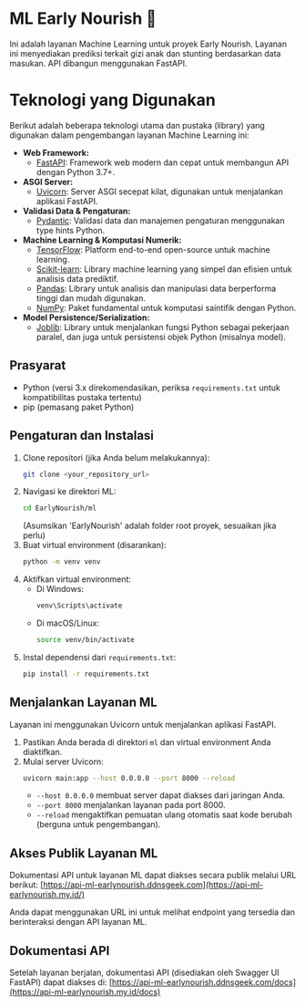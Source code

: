 # ML Early Nourish 🌾

Ini adalah layanan Machine Learning untuk proyek Early Nourish. Layanan ini menyediakan prediksi terkait gizi anak dan stunting berdasarkan data masukan. API dibangun menggunakan FastAPI.

# Teknologi yang Digunakan

Berikut adalah beberapa teknologi utama dan pustaka (library) yang digunakan dalam pengembangan layanan Machine Learning ini:

- **Web Framework:**
  - [FastAPI](https://fastapi.tiangolo.com/): Framework web modern dan cepat untuk membangun API dengan Python 3.7+.
- **ASGI Server:**
  - [Uvicorn](https://www.uvicorn.org/): Server ASGI secepat kilat, digunakan untuk menjalankan aplikasi FastAPI.
- **Validasi Data & Pengaturan:**
  - [Pydantic](https://docs.pydantic.dev/): Validasi data dan manajemen pengaturan menggunakan type hints Python.
- **Machine Learning & Komputasi Numerik:**
  - [TensorFlow](https://www.tensorflow.org/): Platform end-to-end open-source untuk machine learning.
  - [Scikit-learn](https://scikit-learn.org/): Library machine learning yang simpel dan efisien untuk analisis data prediktif.
  - [Pandas](https://pandas.pydata.org/): Library untuk analisis dan manipulasi data berperforma tinggi dan mudah digunakan.
  - [NumPy](https://numpy.org/): Paket fundamental untuk komputasi saintifik dengan Python.
- **Model Persistence/Serialization:**
  - [Joblib](https://joblib.readthedocs.io/): Library untuk menjalankan fungsi Python sebagai pekerjaan paralel, dan juga untuk persistensi objek Python (misalnya model).

## Prasyarat
- Python (versi 3.x direkomendasikan, periksa `requirements.txt` untuk kompatibilitas pustaka tertentu)
- pip (pemasang paket Python)

## Pengaturan dan Instalasi
1. Clone repositori (jika Anda belum melakukannya):
   ```bash
   git clone <your_repository_url>
   ```
2. Navigasi ke direktori ML:
   ```bash
   cd EarlyNourish/ml
   ```
   (Asumsikan 'EarlyNourish' adalah folder root proyek, sesuaikan jika perlu)
3. Buat virtual environment (disarankan):
   ```bash
   python -m venv venv
   ```
4. Aktifkan virtual environment:
   - Di Windows:
     ```bash
     venv\Scripts\activate
     ```
   - Di macOS/Linux:
     ```bash
     source venv/bin/activate
     ```
5. Instal dependensi dari `requirements.txt`:
   ```bash
   pip install -r requirements.txt
   ```

## Menjalankan Layanan ML
Layanan ini menggunakan Uvicorn untuk menjalankan aplikasi FastAPI.
1. Pastikan Anda berada di direktori `ml` dan virtual environment Anda diaktifkan.
2. Mulai server Uvicorn:
   ```bash
   uvicorn main:app --host 0.0.0.0 --port 8000 --reload
   ```
   - `--host 0.0.0.0` membuat server dapat diakses dari jaringan Anda.
   - `--port 8000` menjalankan layanan pada port 8000.
   - `--reload` mengaktifkan pemuatan ulang otomatis saat kode berubah (berguna untuk pengembangan).

## Akses Publik Layanan ML
Dokumentasi API untuk layanan ML dapat diakses secara publik melalui URL berikut:
[https://api-ml-earlynourish.ddnsgeek.com](https://api-ml-earlynourish.my.id/)

Anda dapat menggunakan URL ini untuk melihat endpoint yang tersedia dan berinteraksi dengan API layanan ML.

## Dokumentasi API
Setelah layanan berjalan, dokumentasi API (disediakan oleh Swagger UI FastAPI) dapat diakses di:
[https://api-ml-earlynourish.ddnsgeek.com/docs](https://api-ml-earlynourish.my.id/docs)

